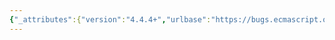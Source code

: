 ```yaml
---
{"_attributes":{"version":"4.4.4+","urlbase":"https://bugs.ecmascript.org/","maintainer":"dherman@mozilla.com"},"bug":{"bug_id":2288,"creation_ts":"2013-11-14 18:20:00 -0800","short_desc":"21.2.5.2.1: font spillover","delta_ts":"2014-06-02 12:04:13 -0700","product":"Draft for 6th Edition","component":"editorial issue","version":"Rev 22: January 20, 2014 Draft","rep_platform":"All","op_sys":"All","bug_status":"RESOLVED","resolution":"FIXED","priority":"Normal","bug_severity":"minor","everconfirmed":true,"reporter":{"uid":"jmdyck","name":"Michael Dyck"},"assigned_to":{"uid":"allen","name":"Allen Wirfs-Brock"},"long_desc":[{"commentid":6784,"comment_count":0,"who":{"uid":"jmdyck","name":"Michael Dyck"},"bug_when":"2013-11-14 18:20:28 -0800","thetext":"In 21.2.5.2.1 \"Runtime Semantics: RegExpExec Abstract Operation\",\nstep 6 says:\n    Let global be the result of ToBoolean(Get(R, \"global\")).\nand step 8 says:\n    Let sticky be the result of ToBoolean(Get(R, \"sticky\")).\nIn each case, the left-parens and left quote are in serif font,\nbut the right quote and right-parens are in fixed-width font.\n\nChange the right-parens to serif font,\nand make the quotes match. (I suggest changing the left quote to fixed-width, rather than changing the right to serif, but the spec isn't entirely consistent on this point)."},{"commentid":6810,"comment_count":1,"who":{"uid":"allen","name":"Allen Wirfs-Brock"},"bug_when":"2013-11-15 12:28:25 -0800","thetext":"fixed in rev22 editor's draft"},{"commentid":6991,"comment_count":2,"who":{"uid":"jmdyck","name":"Michael Dyck"},"bug_when":"2014-01-23 16:34:50 -0800","thetext":"In rev22, the right-parens *are* now in a serif font,\nbut they've also become bold, which they shouldn't be."},{"commentid":7088,"comment_count":3,"who":{"uid":"allen","name":"Allen Wirfs-Brock"},"bug_when":"2014-01-27 10:04:54 -0800","thetext":"fixed in Rev22 (January 20, 2013) release"},{"commentid":7157,"comment_count":4,"who":{"uid":"jmdyck","name":"Michael Dyck"},"bug_when":"2014-01-29 12:59:55 -0800","thetext":"No, not quite fixed in rev22, see comment #2.\n\n(BTW, the steps in question are now labelled 7.d and 8.)"},{"commentid":8469,"comment_count":5,"who":{"uid":"allen","name":"Allen Wirfs-Brock"},"bug_when":"2014-05-14 17:40:01 -0700","thetext":"fixed in rev25 editor's draft"},{"commentid":8827,"comment_count":6,"who":{"uid":"jmdyck","name":"Michael Dyck"},"bug_when":"2014-06-02 12:04:13 -0700","thetext":"confirmed fixed."}]}}
---
```

